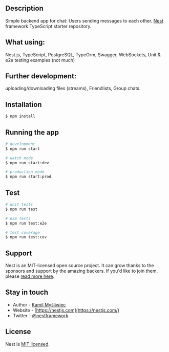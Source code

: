 ## Description

Simple backend app for chat:
Users sending messages to each other.
[Nest](https://github.com/nestjs/nest) framework TypeScript starter repository.

## What using:
Nest.js,
TypeScript,
PostgreSQL,
TypeOrm,
Swagger,
WebSockets,
Unit & e2e testing examples (not much)

## Further development:
uploading/downloading files (streams),
Friendlists,
Group chats.

## Installation

```bash
$ npm install
```

## Running the app

```bash
# development
$ npm run start

# watch mode
$ npm run start:dev

# production mode
$ npm run start:prod
```

## Test

```bash
# unit tests
$ npm run test

# e2e tests
$ npm run test:e2e

# test coverage
$ npm run test:cov
```

## Support

Nest is an MIT-licensed open source project. It can grow thanks to the sponsors and support by the amazing backers. If you'd like to join them, please [read more here](https://docs.nestjs.com/support).

## Stay in touch

- Author - [Kamil Myśliwiec](https://kamilmysliwiec.com)
- Website - [https://nestjs.com](https://nestjs.com/)
- Twitter - [@nestframework](https://twitter.com/nestframework)

## License

Nest is [MIT licensed](LICENSE).
